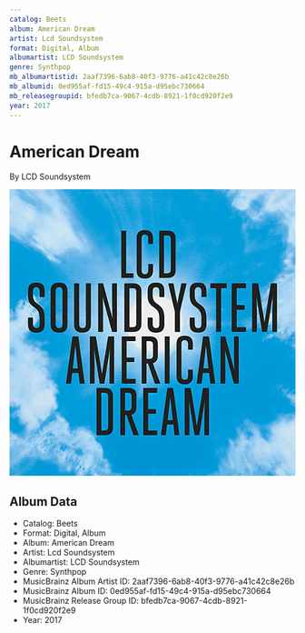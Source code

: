 ```yaml
---
catalog: Beets
album: American Dream
artist: Lcd Soundsystem
format: Digital, Album
albumartist: LCD Soundsystem
genre: Synthpop
mb_albumartistid: 2aaf7396-6ab8-40f3-9776-a41c42c8e26b
mb_albumid: 0ed955af-fd15-49c4-915a-d95ebc730664
mb_releasegroupid: bfedb7ca-9067-4cdb-8921-1f0cd920f2e9
year: 2017
---
```


# American Dream

By LCD Soundsystem

![](../../assets/beetscovers/Lcd_Soundsystem-American_Dream.jpg)

## Album Data

- Catalog: Beets
- Format: Digital, Album
- Album: American Dream
- Artist: Lcd Soundsystem
- Albumartist: LCD Soundsystem
- Genre: Synthpop
- MusicBrainz Album Artist ID: 2aaf7396-6ab8-40f3-9776-a41c42c8e26b
- MusicBrainz Album ID: 0ed955af-fd15-49c4-915a-d95ebc730664
- MusicBrainz Release Group ID: bfedb7ca-9067-4cdb-8921-1f0cd920f2e9
- Year: 2017

